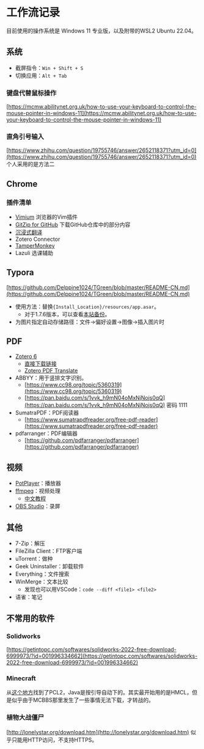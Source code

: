 # 工作流记录


目前使用的操作系统是 Windows 11 专业版，以及附带的WSL2 Ubuntu 22.04。

## 系统

- 截屏指令：`Win + Shift + S`
- 切换应用：`Alt + Tab`

### 键盘代替鼠标操作

[https://mcmw.abilitynet.org.uk/how-to-use-your-keyboard-to-control-the-mouse-pointer-in-windows-11](https://mcmw.abilitynet.org.uk/how-to-use-your-keyboard-to-control-the-mouse-pointer-in-windows-11)

### 直角引号输入

[https://www.zhihu.com/question/19755746/answer/2652118371?utm_id=0](https://www.zhihu.com/question/19755746/answer/2652118371?utm_id=0) 个人采用的是方法二

## Chrome

### 插件清单

- [Vimium](https://vimium.github.io/) 浏览器的Vim插件
- [GitZip for GitHub](https://gitzip.org/) 下载GitHub仓库中的部分内容
- [沉浸式翻译](https://immersivetranslate.com/zh-Hans/)
- Zotero Connector
- [TamperMonkey](https://www.tampermonkey.net/)
- Lazuli 选课辅助

## Typora

[https://github.com/Delppine1024/TGreen/blob/master/README-CN.md](https://github.com/Delppine1024/TGreen/blob/master/README-CN.md) 

- 使用方法：替换`{Install_Location}/resources/app.asar`。
    - 对于1.7.6版本，可以查看[本站备份](../assets/asar-v1.7.6-windows-x64.zip)。
- 为图片指定自动存储路径：文件->偏好设置->图像->插入图片时

## PDF

- [Zotero 6](https://www.zotero.org/download/)
    - [直接下载链接](https://www.zotero.org/download/client/dl?channel=release&platform=win32&version=6.0.36)
    - [Zotero PDF Translate](https://zotero.yuque.com/staff-gkhviy/pdf-trans)
- ABBYY：用于竖排文字识别。
    - [https://www.cc98.org/topic/5360319](https://www.cc98.org/topic/5360319)
    - [https://pan.baidu.com/s/1vvk_h9mN04oMxNjNojs0qQ](https://pan.baidu.com/s/1vvk_h9mN04oMxNjNojs0qQ) 密码 1111
- SumatraPDF：PDF阅读器
    - [https://www.sumatrapdfreader.org/free-pdf-reader](https://www.sumatrapdfreader.org/free-pdf-reader)
- pdfarranger：PDF编辑器
    - [https://github.com/pdfarranger/pdfarranger](https://github.com/pdfarranger/pdfarranger)

## 视频

- [PotPlayer](https://potplayer.daum.net/)：播放器
- [ffmpeg](https://www.ffmpeg.org/)：视频处理
    - [中文教程](https://wklchris.github.io/blog/FFmpeg/index.html)
- [OBS Studio](https://obsproject.com/)：录屏

## 其他

- 7-Zip：解压
- FileZilla Client：FTP客户端
- uTorrent：做种
- Geek Uninstaller：卸载软件
- Everything：文件搜索
- WinMerge：文本比较
    - 发现也可以用VSCode：`code --diff <file1> <file2>`
- 语雀：笔记

## 不常用的软件

### Solidworks

[https://getintopc.com/softwares/solidworks-2022-free-download-6999973/?id=001996334662](https://getintopc.com/softwares/solidworks-2022-free-download-6999973/?id=001996334662)

### Minecraft

从[这个地方](https://www.mcnav.net/)找到了PCL2，Java是按引导自动下的。其实最开始用的是HMCL，但是似乎由于MCBBS那里发生了一些事情无法下载，才转战的。

### 植物大战僵尸

[http://lonelystar.org/download.htm](http://lonelystar.org/download.htm) 似乎只能用HTTP访问，不支持HTTPS。